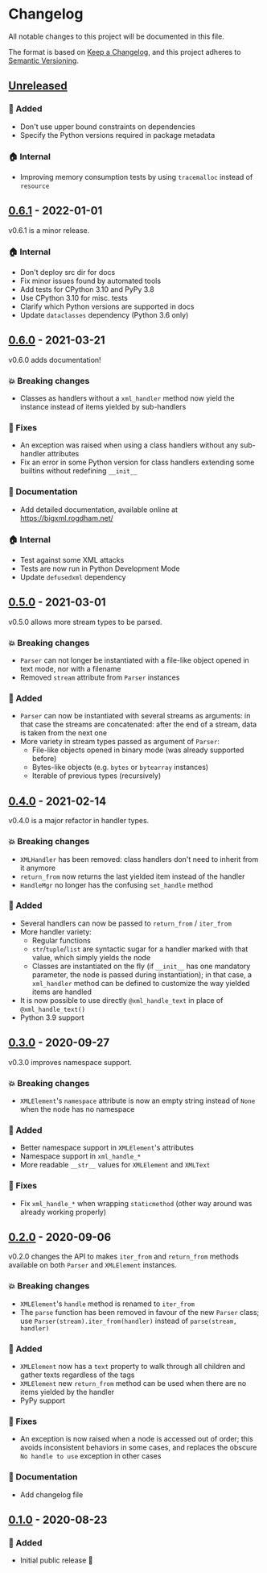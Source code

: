 # Changelog

All notable changes to this project will be documented in this file.

The format is based on [Keep a Changelog](https://keepachangelog.com/), and this project
adheres to [Semantic Versioning](https://semver.org/).

## [Unreleased]

[unreleased]: https://github.com/rogdham/bigxml/compare/v0.6.1...HEAD

### :rocket: Added

- Don't use upper bound constraints on dependencies
- Specify the Python versions required in package metadata

### :house: Internal

- Improving memory consumption tests by using `tracemalloc` instead of `resource`

## [0.6.1] - 2022-01-01

[0.6.1]: https://github.com/rogdham/bigxml/compare/v0.6.0...v0.6.1

v0.6.1 is a minor release.

### :house: Internal

- Don't deploy src dir for docs
- Fix minor issues found by automated tools
- Add tests for CPython 3.10 and PyPy 3.8
- Use CPython 3.10 for misc. tests
- Clarify which Python versions are supported in docs
- Update `dataclasses` dependency (Python 3.6 only)

## [0.6.0] - 2021-03-21

[0.6.0]: https://github.com/rogdham/bigxml/compare/v0.5.0...v0.6.0

v0.6.0 adds documentation!

### :boom: Breaking changes

- Classes as handlers without a `xml_handler` method now yield the instance instead of
  items yielded by sub-handlers

### :bug: Fixes

- An exception was raised when using a class handlers without any sub-handler attributes
- Fix an error in some Python version for class handlers extending some builtins without
  redefining `__init__`

### :memo: Documentation

- Add detailed documentation, available online at <https://bigxml.rogdham.net/>

### :house: Internal

- Test against some XML attacks
- Tests are now run in Python Development Mode
- Update `defusedxml` dependency

## [0.5.0] - 2021-03-01

[0.5.0]: https://github.com/rogdham/bigxml/compare/v0.4.0...v0.5.0

v0.5.0 allows more stream types to be parsed.

### :boom: Breaking changes

- `Parser` can not longer be instantiated with a file-like object opened in text mode,
  nor with a filename
- Removed `stream` attribute from `Parser` instances

### :rocket: Added

- `Parser` can now be instantiated with several streams as arguments: in that case the
  streams are concatenated: after the end of a stream, data is taken from the next one
- More variety in stream types passed as argument of `Parser`:
  - File-like objects opened in binary mode (was already supported before)
  - Bytes-like objects (e.g. `bytes` or `bytearray` instances)
  - Iterable of previous types (recursively)

## [0.4.0] - 2021-02-14

[0.4.0]: https://github.com/rogdham/bigxml/compare/v0.3.0...v0.4.0

v0.4.0 is a major refactor in handler types.

### :boom: Breaking changes

- `XMLHandler` has been removed: class handlers don't need to inherit from it anymore
- `return_from` now returns the last yielded item instead of the handler
- `HandleMgr` no longer has the confusing `set_handle` method

### :rocket: Added

- Several handlers can now be passed to `return_from` / `iter_from`
- More handler variety:
  - Regular functions
  - `str`/`tuple`/`list` are syntactic sugar for a handler marked with that value, which
    simply yields the node
  - Classes are instantiated on the fly (if `__init__` has one mandatory parameter, the
    node is passed during instantiation); in that case, a `xml_handler` method can be
    defined to customize the way yielded items are handled
- It is now possible to use directly `@xml_handle_text` in place of `@xml_handle_text()`
- Python 3.9 support

## [0.3.0] - 2020-09-27

[0.3.0]: https://github.com/rogdham/bigxml/compare/v0.2.0...v0.3.0

v0.3.0 improves namespace support.

### :boom: Breaking changes

- `XMLElement`'s `namespace` attribute is now an empty string instead of `None` when the
  node has no namespace

### :rocket: Added

- Better namespace support in `XMLElement`'s attributes
- Namespace support in `xml_handle_*`
- More readable `__str__` values for `XMLElement` and `XMLText`

### :bug: Fixes

- Fix `xml_handle_*` when wrapping `staticmethod` (other way around was already working
  properly)

## [0.2.0] - 2020-09-06

[0.2.0]: https://github.com/rogdham/bigxml/compare/v0.1.0...v0.2.0

v0.2.0 changes the API to makes `iter_from` and `return_from` methods available on both
`Parser` and `XMLElement` instances.

### :boom: Breaking changes

- `XMLElement`'s `handle` method is renamed to `iter_from`
- The `parse` function has been removed in favour of the new `Parser` class; use
  `Parser(stream).iter_from(handler)` instead of `parse(stream, handler)`

### :rocket: Added

- `XMLElement` now has a `text` property to walk through all children and gather texts
  regardless of the tags
- `XMLElement` new `return_from` method can be used when there are no items yielded by
  the handler
- PyPy support

### :bug: Fixes

- An exception is now raised when a node is accessed out of order; this avoids
  inconsistent behaviors in some cases, and replaces the obscure `No handle to use`
  exception in other cases

### :memo: Documentation

- Add changelog file

## [0.1.0] - 2020-08-23

[0.1.0]: https://github.com/rogdham/bigxml/releases/tag/v0.1.0

### :rocket: Added

- Initial public release :tada:
